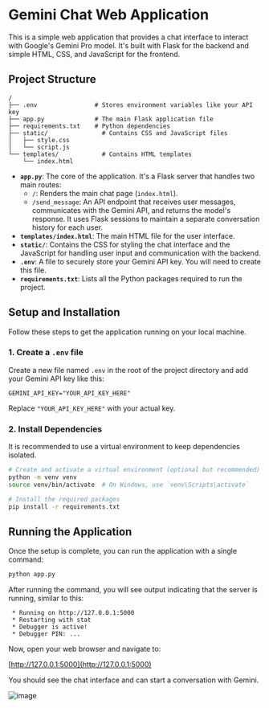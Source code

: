 # Gemini Chat Web Application

This is a simple web application that provides a chat interface to interact with Google's Gemini Pro model. It's built with Flask for the backend and simple HTML, CSS, and JavaScript for the frontend.

## Project Structure

```
/
├── .env                # Stores environment variables like your API key
├── app.py              # The main Flask application file
├── requirements.txt    # Python dependencies
├── static/               # Contains CSS and JavaScript files
│   ├── style.css
│   └── script.js
└── templates/            # Contains HTML templates
    └── index.html
```

- **`app.py`**: The core of the application. It's a Flask server that handles two main routes:
  - `/`: Renders the main chat page (`index.html`).
  - `/send_message`: An API endpoint that receives user messages, communicates with the Gemini API, and returns the model's response. It uses Flask sessions to maintain a separate conversation history for each user.
- **`templates/index.html`**: The main HTML file for the user interface.
- **`static/`**: Contains the CSS for styling the chat interface and the JavaScript for handling user input and communication with the backend.
- **`.env`**: A file to securely store your Gemini API key. You will need to create this file.
- **`requirements.txt`**: Lists all the Python packages required to run the project.

## Setup and Installation

Follow these steps to get the application running on your local machine.

### 1. Create a `.env` file

Create a new file named `.env` in the root of the project directory and add your Gemini API key like this:

```
GEMINI_API_KEY="YOUR_API_KEY_HERE"
```

Replace `"YOUR_API_KEY_HERE"` with your actual key.

### 2. Install Dependencies

It is recommended to use a virtual environment to keep dependencies isolated.

```bash
# Create and activate a virtual environment (optional but recommended)
python -m venv venv
source venv/bin/activate  # On Windows, use `venv\Scripts\activate`

# Install the required packages
pip install -r requirements.txt
```

## Running the Application

Once the setup is complete, you can run the application with a single command:

```bash
python app.py
```

After running the command, you will see output indicating that the server is running, similar to this:

```
 * Running on http://127.0.0.1:5000
 * Restarting with stat
 * Debugger is active!
 * Debugger PIN: ...
```

Now, open your web browser and navigate to:

[http://127.0.0.1:5000](http://127.0.0.1:5000)

You should see the chat interface and can start a conversation with Gemini.

![image](https://github.com/NSYSUHermit/Gemini_api_test/demo.png)

